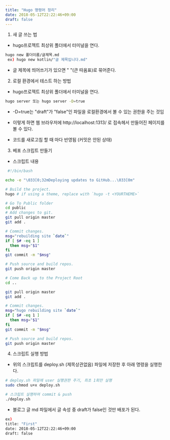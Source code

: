 ```yaml
---
title: "Hugo 명령어 정리"
date: 2018-05-12T22:22:46+09:00
draft: false
---
```


1. 새 글 쓰는 법

  - hugo프로젝트 최상위 폴더에서 터미널을 연다.

```sh
hugo new 폴더이름/글제목.md
 ex) hugo new kotlin/"글 제목입니다.md"
```

  * 글 제목에 띄어쓰기가 있으면 " "(큰 따옴표)로 묶어준다.

2. 로컬 환경에서 테스트 하는 방법

  - hugo프로젝트 최상위 폴더에서 터미널을 연다.

```sh
hugo server 또는 hugo server -D=true
```
  *  -D=true는 "draft"가 "false"인 파일을 로컬환경에서 볼 수 있는 권한을 주는 것임
  
  * 이렇게 하면 웹 브라우저에 http://localhost:1313/ 로 접속헤서 만들어진 페이지를 볼 수 있다.
  * 코드를 새로고침 할 때 마다 반영됨 (커밋은 안된 상태)
 
3. 베포 스크립트 만들기 

  - 스크립트 내용

```sh
 #!/bin/bash

echo -e "\033[0;32mDeploying updates to GitHub...\033[0m"

# Build the project.
hugo # if using a theme, replace with `hugo -t <YOURTHEME>`

# Go To Public folder
cd public
# Add changes to git.
git pull origin master
git add .

# Commit changes.
msg="rebuilding site `date`"
if [ $# -eq 1 ]
  then msg="$1"
fi
git commit -m "$msg"

# Push source and build repos.
git push origin master

# Come Back up to the Project Root
cd ..

git pull origin master
git add .

# Commit changes.
msg="hugo rebuilding site `date`"
if [ $# -eq 1 ]
  then msg="$1"
fi
git commit -m "$msg"

# Push source and build repos.
git push origin master
```

 4. 스크립트 실행 방법

  - 위의 스크립트를 deploy.sh (제목상관없음) 파일에 저장한 후 아래 명령을 실행한다.

```sh
# deploy.sh 파일에 user 실행권한 주기, 최초 1회만 실행 
sudo chmod u+x deploy.sh

# 스크립트 실행하여 commit & push 
./deploy.sh
```

  * 블로그 글 md 파일에서 글 속성 중 draft가 false인 것만 배포가 된다.

```sh
ex) 
title: "First"
date: 2018-05-12T22:22:46+09:00
draft: false
```
